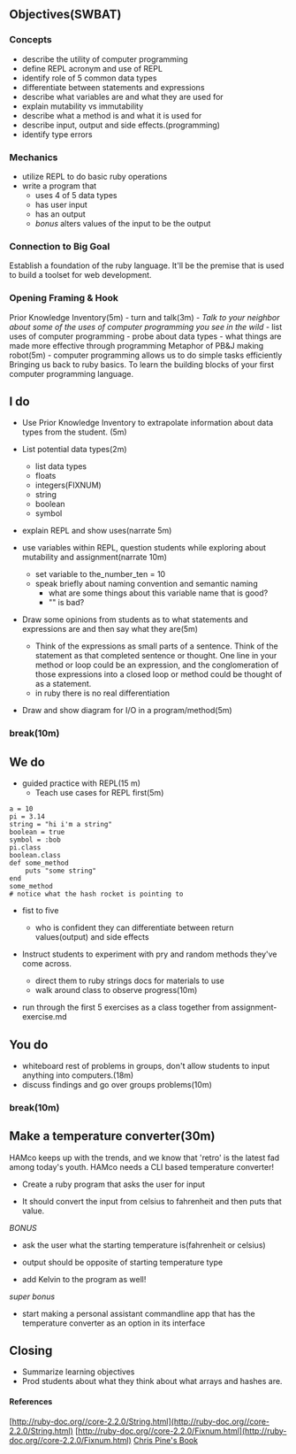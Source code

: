 ## Objectives(SWBAT)

### Concepts
- describe the utility of computer programming
- define REPL acronym and use of REPL
- identify role of 5 common data types
- differentiate between statements and expressions
- describe what variables are and what they are used for
- explain mutability vs immutability
- describe what a method is and what it is used for
- describe input, output and side effects.(programming)
- identify type errors

### Mechanics
- utilize REPL to do basic ruby operations
- write a program that
	- uses 4 of 5 data types
	- has user input
	- has an output
	- *bonus* alters values of the input to be the output

### Connection to Big Goal
Establish a foundation of the ruby language. It'll be the premise that is used to build a toolset for web development.

### Opening Framing & Hook

Prior Knowledge Inventory(5m)
	- turn and talk(3m)
		- *Talk to your neighbor about some of the uses of computer programming you see in the wild* 
	-	list uses of computer programming
		- probe about data types
	- what things are made more effective through programming
Metaphor of PB&J making robot(5m)
	- computer programming allows us to do simple tasks efficiently
Bringing us back to ruby basics. To learn the building blocks of your first computer programming language.

## I do
- Use Prior Knowledge Inventory to extrapolate information about data types from the student. (5m)
- List potential data types(2m)
	- list data types
	- floats
	- integers(FIXNUM)
	- string
	- boolean
	- symbol

- explain REPL and show uses(narrate 5m)
- use variables within REPL, question students while exploring about mutability and assignment(narrate 10m)
	- set variable to the_number_ten = 10
	- speak briefly about naming convention and semantic naming
		- what are some things about this variable name that is good?
		- "" is bad?
- Draw some opinions from students as to what statements and expressions are and then say what they are(5m)
	- Think of the expressions as small parts of a sentence. Think of the statement as that completed sentence or thought. One line in your method or loop could be an expression, and the conglomeration of those expressions into a closed loop or method could be thought of as a statement.
	- in ruby there is no real differentiation
- Draw and show diagram for I/O in a program/method(5m)

### break(10m)


## We do
- guided practice with REPL(15 m)
	- Teach use cases for REPL first(5m)

```
a = 10
pi = 3.14
string = "hi i'm a string"
boolean = true
symbol = :bob
pi.class
boolean.class
def some_method
	puts "some string"
end
some_method
# notice what the hash rocket is pointing to

```
  - fist to five
  	- who is confident they can differentiate between return values(output) and side effects

- Instruct students to experiment with pry and random methods they've come across.
	- direct them to ruby strings docs for materials to use
	- walk around class to observe progress(10m)
- run through the first 5 exercises as a class together from assignment-exercise.md


## You do
- whiteboard rest of problems in groups, don't allow students to input anything into computers.(18m)
- discuss findings and go over groups problems(10m)

### break(10m)

## Make a temperature converter(30m)

HAMco keeps up with the trends, and we know that 'retro' is the latest fad among today's youth. HAMco needs a CLI based temperature converter!

- Create a ruby program that asks the user for input

- It should convert the input from celsius to fahrenheit and then puts that value.

*BONUS*

- ask the user what the starting temperature is(fahrenheit or celsius)

- output should be opposite of starting temperature type

- add Kelvin to the program as well!

*super bonus*

- start making a personal assistant commandline app that has the temperature converter as an option in its interface

## Closing
- Summarize learning objectives
- Prod students about what they think about what arrays and hashes are.

#### References
[http://ruby-doc.org//core-2.2.0/String.html](http://ruby-doc.org//core-2.2.0/String.html)
[http://ruby-doc.org//core-2.2.0/Fixnum.html](http://ruby-doc.org//core-2.2.0/Fixnum.html)
[Chris Pine's Book](https://pine.fm/LearnToProgram/)

















